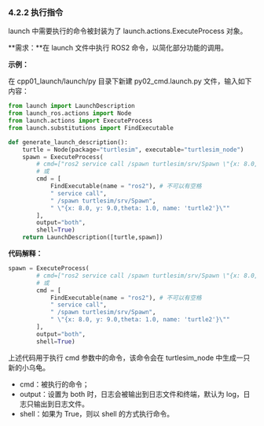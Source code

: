 ### 4.2.2 执行指令

launch 中需要执行的命令被封装为了 launch.actions.ExecuteProcess 对象。

**需求：**在 launch 文件中执行 ROS2 命令，以简化部分功能的调用。

**示例：**

在 cpp01\_launch/launch/py 目录下新建 py02\_cmd.launch.py 文件，输入如下内容：

```py
from launch import LaunchDescription
from launch_ros.actions import Node
from launch.actions import ExecuteProcess
from launch.substitutions import FindExecutable

def generate_launch_description():
    turtle = Node(package="turtlesim", executable="turtlesim_node")
    spawn = ExecuteProcess(
        # cmd=["ros2 service call /spawn turtlesim/srv/Spawn \"{x: 8.0, y: 9.0,theta: 0.0, name: 'turtle2'}\""],
        # 或
        cmd = [
            FindExecutable(name = "ros2"), # 不可以有空格
            " service call",
            " /spawn turtlesim/srv/Spawn",
            " \"{x: 8.0, y: 9.0,theta: 1.0, name: 'turtle2'}\""
        ],
        output="both",
        shell=True)
    return LaunchDescription([turtle,spawn])
```

**代码解释：**

```py
spawn = ExecuteProcess(
        # cmd=["ros2 service call /spawn turtlesim/srv/Spawn \"{x: 8.0, y: 9.0,theta: 0.0, name: 'turtle2'}\""],
        # 或
        cmd = [
            FindExecutable(name = "ros2"), # 不可以有空格
            " service call",
            " /spawn turtlesim/srv/Spawn",
            " \"{x: 8.0, y: 9.0,theta: 1.0, name: 'turtle2'}\""
        ],
        output="both",
        shell=True)
```

上述代码用于执行 cmd 参数中的命令，该命令会在 turtlesim\_node 中生成一只新的小乌龟。

* cmd：被执行的命令；
* output：设置为 both 时，日志会被输出到日志文件和终端，默认为 log，日志只输出到日志文件。
* shell：如果为 True，则以 shell 的方式执行命令。



